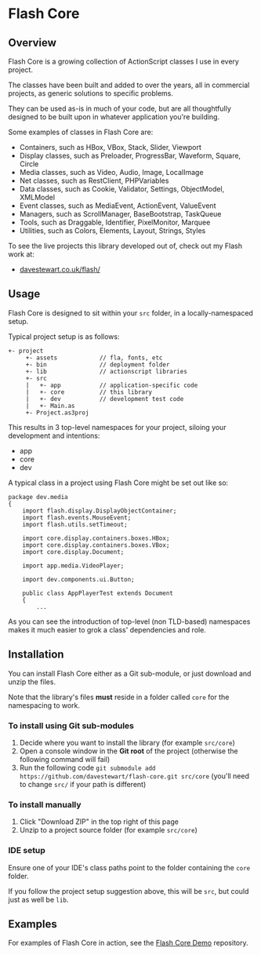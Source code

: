 # Flash Core

## Overview

Flash Core is a growing collection of ActionScript classes I use in every project.

The classes have been built and added to over the years, all in commercial projects, as generic solutions to specific problems.

They can be used as-is in much of your code, but are all thoughtfully designed to be built upon in whatever application you're building.
  
Some examples of classes in Flash Core are:

 - Containers, such as HBox, VBox, Stack, Slider, Viewport
 - Display classes, such as Preloader, ProgressBar, Waveform, Square, Circle
 - Media classes, such as Video, Audio, Image, LocalImage
 - Net classes, such as RestClient, PHPVariables
 - Data classes, such as Cookie, Validator, Settings, ObjectModel, XMLModel
 - Event classes, such as MediaEvent, ActionEvent, ValueEvent
 - Managers, such as ScrollManager, BaseBootstrap, TaskQueue
 - Tools, such as Draggable, Identifier, PixelMonitor, Marquee
 - Utilities, such as Colors, Elements, Layout, Strings, Styles

To see the live projects this library developed out of, check out my Flash work at:

 - [davestewart.co.uk/flash/](http://davestewart.co.uk/flash/)

## Usage

Flash Core is designed to sit within your `src` folder, in a locally-namespaced setup.

Typical project setup is as follows:

    +- project
         +- assets            // fla, fonts, etc
         +- bin               // deployment folder
         +- lib               // actionscript libraries
         +- src
         |   +- app           // application-specific code
         |   +- core          // this library
         |   +- dev           // development test code
         |   +- Main.as
         +- Project.as3proj

This results in 3 top-level namespaces for your project, siloing your development and intentions:

 - app
 - core
 - dev

A typical class in a project using Flash Core might be set out like so:

	package dev.media 
	{
		import flash.display.DisplayObjectContainer;
		import flash.events.MouseEvent;
		import flash.utils.setTimeout;
		
		import core.display.containers.boxes.HBox;
		import core.display.containers.boxes.VBox;
		import core.display.Document;
		
		import app.media.VideoPlayer;
		
		import dev.components.ui.Button;
		
		public class AppPlayerTest extends Document 
		{
			...

As you can see the introduction of top-level (non TLD-based) namespaces makes it much easier to grok a class' dependencies and role.

## Installation

You can install Flash Core either as a Git sub-module, or just download and unzip the files.

Note that the library's files **must** reside in a folder called `core` for the namespacing to work. 

### To install using Git sub-modules

1. Decide where you want to install the library (for example `src/core`)
2. Open a console window in the **Git root** of the project (otherwise the following command will fail)
3. Run the following code `git submodule add https://github.com/davestewart/flash-core.git src/core` (you'll need to change `src/` if your path is different)


### To install manually

1. Click "Download ZIP" in the top right of this page
2. Unzip to a project source folder (for example `src/core`) 


### IDE setup

Ensure one of your IDE's class paths point to the folder containing the `core` folder.

If you follow the project setup suggestion above, this will be `src`, but could just as well be `lib`.



## Examples
 
For examples of Flash Core in action, see the [Flash Core Demo](https://github.com/davestewart/flash-core-demo) repository.